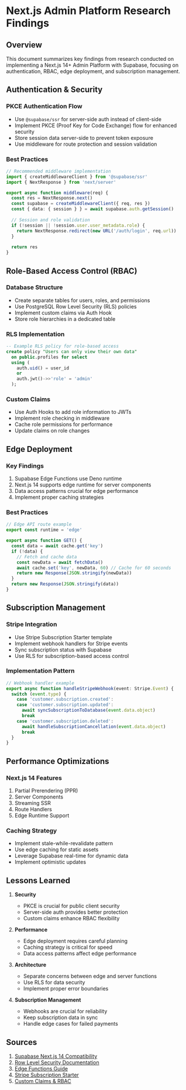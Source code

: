 # Next.js Admin Platform Research Findings

## Overview

This document summarizes key findings from research conducted on implementing a Next.js 14+ Admin Platform with Supabase, focusing on authentication, RBAC, edge deployment, and subscription management.

## Authentication & Security

### PKCE Authentication Flow
- Use `@supabase/ssr` for server-side auth instead of client-side
- Implement PKCE (Proof Key for Code Exchange) flow for enhanced security
- Store session data server-side to prevent token exposure
- Use middleware for route protection and session validation

### Best Practices
```typescript
// Recommended middleware implementation
import { createMiddlewareClient } from '@supabase/ssr'
import { NextResponse } from 'next/server'

export async function middleware(req) {
  const res = NextResponse.next()
  const supabase = createMiddlewareClient({ req, res })
  const { data: { session } } = await supabase.auth.getSession()
  
  // Session and role validation
  if (!session || !session.user.user_metadata.role) {
    return NextResponse.redirect(new URL('/auth/login', req.url))
  }
  
  return res
}
```

## Role-Based Access Control (RBAC)

### Database Structure
- Create separate tables for users, roles, and permissions
- Use PostgreSQL Row Level Security (RLS) policies
- Implement custom claims via Auth Hook
- Store role hierarchies in a dedicated table

### RLS Implementation
```sql
-- Example RLS policy for role-based access
create policy "Users can only view their own data"
  on public.profiles for select
  using (
    auth.uid() = user_id
    or
    auth.jwt()->>'role' = 'admin'
  );
```

### Custom Claims
- Use Auth Hooks to add role information to JWTs
- Implement role checking in middleware
- Cache role permissions for performance
- Update claims on role changes

## Edge Deployment

### Key Findings
1. Supabase Edge Functions use Deno runtime
2. Next.js 14 supports edge runtime for server components
3. Data access patterns crucial for edge performance
4. Implement proper caching strategies

### Best Practices
```typescript
// Edge API route example
export const runtime = 'edge'

export async function GET() {
  const data = await cache.get('key')
  if (!data) {
    // Fetch and cache data
    const newData = await fetchData()
    await cache.set('key', newData, 60) // Cache for 60 seconds
    return new Response(JSON.stringify(newData))
  }
  return new Response(JSON.stringify(data))
}
```

## Subscription Management

### Stripe Integration
- Use Stripe Subscription Starter template
- Implement webhook handlers for Stripe events
- Sync subscription status with Supabase
- Use RLS for subscription-based access control

### Implementation Pattern
```typescript
// Webhook handler example
export async function handleStripeWebhook(event: Stripe.Event) {
  switch (event.type) {
    case 'customer.subscription.created':
    case 'customer.subscription.updated':
      await syncSubscriptionToDatabase(event.data.object)
      break
    case 'customer.subscription.deleted':
      await handleSubscriptionCancellation(event.data.object)
      break
  }
}
```

## Performance Optimizations

### Next.js 14 Features
1. Partial Prerendering (PPR)
2. Server Components
3. Streaming SSR
4. Route Handlers
5. Edge Runtime Support

### Caching Strategy
- Implement stale-while-revalidate pattern
- Use edge caching for static assets
- Leverage Supabase real-time for dynamic data
- Implement optimistic updates

## Lessons Learned

1. **Security**
   - PKCE is crucial for public client security
   - Server-side auth provides better protection
   - Custom claims enhance RBAC flexibility

2. **Performance**
   - Edge deployment requires careful planning
   - Caching strategy is critical for speed
   - Data access patterns affect edge performance

3. **Architecture**
   - Separate concerns between edge and server functions
   - Use RLS for data security
   - Implement proper error boundaries

4. **Subscription Management**
   - Webhooks are crucial for reliability
   - Keep subscription data in sync
   - Handle edge cases for failed payments

## Sources

1. [Supabase Next.js 14 Compatibility](https://supabase.com/blog/supabase-is-now-compatible-with-nextjs-14)
2. [Row Level Security Documentation](https://supabase.com/docs/guides/auth/row-level-security)
3. [Edge Functions Guide](https://supabase.com/docs/guides/functions)
4. [Stripe Subscription Starter](https://github.com/vercel/nextjs-subscription-payments)
5. [Custom Claims & RBAC](https://supabase.com/docs/guides/auth/custom-claims) 